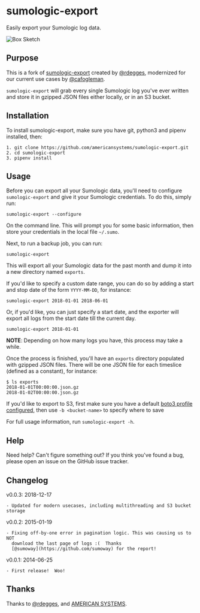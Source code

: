# sumologic-export

Easily export your Sumologic log data.

![Box Sketch](https://github.com/americansystems/sumologic-export/raw/master/assets/box-sketch.jpg)

## Purpose

This is a fork of [sumologic-export](https://github.com/rdegges/sumologic-export) created by [@rdegges](https://github.com/rdegges), modernized for our current use cases by [@cafogleman](https://github.com/cafogleman).

`sumologic-export` will grab every single Sumologic log you've ever written
and store it in gzipped JSON files either locally, or in an S3 bucket.

## Installation

To install sumologic-export, make sure you have git, python3 and pipenv installed, then:

    1. git clone https://github.com/americansystems/sumologic-export.git
    2. cd sumologic-export
    3. pipenv install

## Usage

Before you can export all your Sumologic data, you'll need to configure
`sumologic-export` and give it your Sumologic credentials.  To do this,
simply run:

```console
sumologic-export --configure
```

On the command line.  This will prompt you for some basic information, then
store your credentials in the local file `~/.sumo`.

Next, to run a backup job, you can run:

```console
sumologic-export
```

This will export all your Sumologic data for the past month and dump it into a
new directory named `exports`.

If you'd like to specify a custom date range, you can do so by adding a start
and stop date of the form `YYYY-MM-DD`, for instance:

```console
sumologic-export 2018-01-01 2018-06-01
```

Or, if you'd like, you can just specify a start date, and the exporter will
export all logs from the start date till the current day.

```console
sumologic-export 2018-01-01
```

**NOTE**: Depending on how many logs you have, this process may take a while.

Once the process is finished, you'll have an `exports` directory populated with
gzipped JSON files.  There will be one JSON file for each timeslice (defined as a constant), for instance:

```console
$ ls exports
2018-01-01T00:00:00.json.gz
2018-01-02T00:00:00.json.gz
```

If you'd like to export to S3, first make sure you have a default [boto3 profile configured](https://boto3.amazonaws.com/v1/documentation/api/latest/guide/configuration.html), then use `-b <bucket-name>` to specify where to save

For full usage information, run `sumologic-export -h`.

## Help

Need help?  Can't figure something out?  If you think you've found a bug, please
open an issue on the GitHub issue tracker.

## Changelog

v0.0.3: 2018-12-17

    - Updated for modern usecases, including multithreading and S3 bucket storage

v0.0.2: 2015-01-19

    - Fixing off-by-one error in pagination logic. This was causing us to NOT
      download the last page of logs :(  Thanks
      [@sumoway](https://github.com/sumoway) for the report!

v0.0.1: 2014-06-25

    - First release!  Woo!

## Thanks

Thanks to [@rdegges](https://github.com/rdegges), and [AMERICAN SYSTEMS](https://americansystems.com).